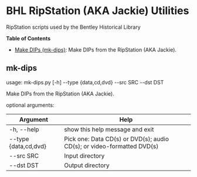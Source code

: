# BHL RipStation (AKA Jackie) Utilities
RipStation scripts used by the Bentley Historical Library

**Table of Contents**
  * [Make DIPs (mk-dips)](https://github.com/bentley-historical-library/bhl_ripstation_utils#mk-dips): Make DIPs from the RipStation (AKA Jackie).

## mk-dips
usage: mk-dips.py [-h] --type {data,cd,dvd} --src SRC --dst DST

Make DIPs from the RipStation (AKA Jackie).

optional arguments:

| Argument | Help |
| --- | --- |
| -h, --help | show this help message and exit |
| --type {data,cd,dvd} | Pick one: Data CD(s) or DVD(s); audio CD(s); or video-formatted DVD(s) |
| --src SRC | Input directory |
| --dst DST | Output directory |
